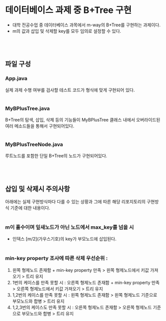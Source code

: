 # 데이터베이스 과제 중 B+Tree 구현
* 대학 전공수업 중 데이터베이스 과목에서 m-way의 B+Tree를 구현하는 과제이다.
* m의 값과 삽입 및 삭제할 key를 모두 임의로 설정할 수 있다.
<br><br><br><br>

## 파일 구성

### App.java
실제 과제 수행 여부를 검사할 테스트 코드가 형식에 맞게 구현되어 있다.
<br><br>

### MyBPlusTree.java
B+Tree의 탐색, 삽입, 삭제 등의 기능들이 MyBPlusTree 클래스 내에서 오버라이드된 여러 메소드들을 통해서 구현되어있다.
<br><br>

### MyBPlusTreeNode.java
루트노드를 포함한 단일 B+Tree의 노드가 구현되어있다.
<br><br><br><br>

## 삽입 및 삭제시 주의사항
아래에는 실제 구현방식마다 다를 수 있는 상황과 그에 따른 해당 리포지토리의 구현방식 기준에 대한 내용이다.
<br><br>

### m이 홀수이며 잎새노드가 아닌 노드에서 max_key를 넘을 시
* 인덱스 [m/2]\(가우스기호)의 key가 부모노드에 삽입된다.
<br><br>

### min-key property 조사에 따른 삭제 우선순위 :
1. 왼쪽 형제노드 존재함 + min-key property 만족 > 왼쪽 형제노드에서 키값 가져오기 > 트리 유지
2. 1번의 케이스를 만족 못할 시 : 오른쪽 형제노드 존재함 + min-key property 만족 > 오른쪽 형제노드에서 키값 가져오기 > 트리 유지
3. 1,2번의 케이스를 만족 못할 시 : 왼쪽 형제노드 존재함 > 왼쪽 형제노드 기준으로 부모노드와 합병 > 트리 유지
4. 1,2,3번의 케이스도 만족 못할 시 : 오른쪽 형제노드 존재함 > 오른쪽 형제노드 기준으로 부모노드와 합병 > 트리 유지

